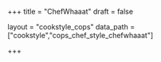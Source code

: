 +++
title = "ChefWhaaat"
draft = false

layout = "cookstyle_cops"
data_path = ["cookstyle","cops_chef_style_chefwhaaat"]

+++

<!-- The content of this page is automatically generated from the
cops_chef_style_chefwhaaat.yml file in github.com/chef/cookstyle/blob/main/docs-chef-io/data/cookstyle/. -->

